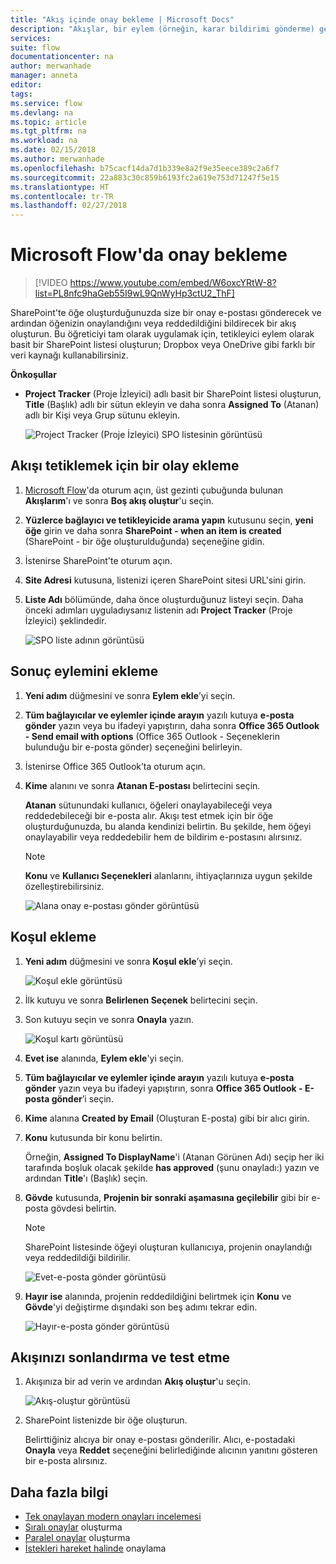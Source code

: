 ```yaml
---
title: "Akış içinde onay bekleme | Microsoft Docs"
description: "Akışlar, bir eylem (örneğin, karar bildirimi gönderme) gerçekleştirmeden önce bir dış olayın gerçekleşmesini (örneğin, kullanıcının değişiklikleri onaylaması veya reddetmesi) bekleyebilir."
services: 
suite: flow
documentationcenter: na
author: merwanhade
manager: anneta
editor: 
tags: 
ms.service: flow
ms.devlang: na
ms.topic: article
ms.tgt_pltfrm: na
ms.workload: na
ms.date: 02/15/2018
ms.author: merwanhade
ms.openlocfilehash: b75cacf14da7d1b339e8a2f9e35eece389c2a6f7
ms.sourcegitcommit: 22a883c30c859b6193fc2a619e753d71247f5e15
ms.translationtype: HT
ms.contentlocale: tr-TR
ms.lasthandoff: 02/27/2018
---
```

# <a name="wait-for-approval-in-microsoft-flow"></a>Microsoft Flow'da onay bekleme

> [!VIDEO https://www.youtube.com/embed/W6oxcYRtW-8?list=PL8nfc9haGeb55I9wL9QnWyHp3ctU2_ThF]
>


SharePoint'te öğe oluşturduğunuzda size bir onay e-postası gönderecek ve ardından öğenizin onaylandığını veya reddedildiğini bildirecek bir akış oluşturun. Bu öğreticiyi tam olarak uygulamak için, tetikleyici eylem olarak basit bir SharePoint listesi oluşturun; Dropbox veya OneDrive gibi farklı bir veri kaynağı kullanabilirsiniz.

**Önkoşullar**

* **Project Tracker** (Proje İzleyici) adlı basit bir SharePoint listesi oluşturun, **Title** (Başlık) adlı bir sütun ekleyin ve daha sonra **Assigned To** (Atanan) adlı bir Kişi veya Grup sütunu ekleyin.

   ![Project Tracker (Proje İzleyici) SPO listesinin görüntüsü](./media/wait-for-approvals/project-tracker.png)

## <a name="add-an-event-to-trigger-the-flow"></a>Akışı tetiklemek için bir olay ekleme

1. [Microsoft Flow](https://flow.microsoft.com)'da oturum açın, üst gezinti çubuğunda bulunan **Akışlarım**'ı ve sonra **Boş akış oluştur**'u seçin.

1. **Yüzlerce bağlayıcı ve tetikleyicide arama yapın** kutusunu seçin, **yeni öğe** girin ve daha sonra **SharePoint - when an item is created** (SharePoint - bir öğe oluşturulduğunda) seçeneğine gidin.

1. İstenirse SharePoint'te oturum açın.
1. **Site Adresi** kutusuna, listenizi içeren SharePoint sitesi URL'sini girin.

1. **Liste Adı** bölümünde, daha önce oluşturduğunuz listeyi seçin. Daha önceki adımları uyguladıysanız listenin adı **Project Tracker** (Proje İzleyici) şeklindedir.

    ![SPO liste adının görüntüsü](./media/wait-for-approvals/SPO-list-name.png)

## <a name="add-the-resulting-action"></a>Sonuç eylemini ekleme

1. **Yeni adım** düğmesini ve sonra **Eylem ekle**’yi seçin.

1. **Tüm bağlayıcılar ve eylemler içinde arayın** yazılı kutuya **e-posta gönder** yazın veya bu ifadeyi yapıştırın, daha sonra **Office 365 Outlook - Send email with options** (Office 365 Outlook - Seçeneklerin bulunduğu bir e-posta gönder) seçeneğini belirleyin.

1. İstenirse Office 365 Outlook’ta oturum açın.

1. **Kime** alanını ve sonra **Atanan E-postası** belirtecini seçin.

    **Atanan** sütunundaki kullanıcı, öğeleri onaylayabileceği veya reddedebileceği bir e-posta alır. Akışı test etmek için bir öğe oluşturduğunuzda, bu alanda kendinizi belirtin. Bu şekilde, hem öğeyi onaylayabilir veya reddedebilir hem de bildirim e-postasını alırsınız.

    > [!NOTE]
    > **Konu** ve **Kullanıcı Seçenekleri** alanlarını, ihtiyaçlarınıza uygun şekilde özelleştirebilirsiniz.

    ![Alana onay e-postası gönder görüntüsü](./media/wait-for-approvals/send-approval-email-to.png)

## <a name="add-a-condition"></a>Koşul ekleme

1. **Yeni adım** düğmesini ve sonra **Koşul ekle**’yi seçin.

    ![Koşul ekle görüntüsü](./media/wait-for-approvals/add-a-condition.png)
1. İlk kutuyu ve sonra **Belirlenen Seçenek** belirtecini seçin.
1. Son kutuyu seçin ve sonra **Onayla** yazın.

    ![Koşul kartı görüntüsü](./media/wait-for-approvals/condition-card-2.png)

1. **Evet ise** alanında, **Eylem ekle**'yi seçin.

1. **Tüm bağlayıcılar ve eylemler içinde arayın** yazılı kutuya **e-posta gönder** yazın veya bu ifadeyi yapıştırın, sonra **Office 365 Outlook - E-posta gönder**’i seçin.

1. **Kime** alanına **Created by Email** (Oluşturan E-posta) gibi bir alıcı girin.

1. **Konu** kutusunda bir konu belirtin.

    Örneğin, **Assigned To DisplayName**'i (Atanan Görünen Adı) seçip her iki tarafında boşluk olacak şekilde **has approved** (şunu onayladı:) yazın ve ardından **Title**'ı (Başlık) seçin.

1. **Gövde** kutusunda, **Projenin bir sonraki aşamasına geçilebilir** gibi bir e-posta gövdesi belirtin.

    > [!NOTE]
    > SharePoint listesinde öğeyi oluşturan kullanıcıya, projenin onaylandığı veya reddedildiği bildirilir.

    ![Evet-e-posta gönder görüntüsü](./media/wait-for-approvals/if-yes-send-email-card-3.png)

1. **Hayır ise** alanında, projenin reddedildiğini belirtmek için **Konu** ve **Gövde**'yi değiştirme dışındaki son beş adımı tekrar edin.

     ![Hayır-e-posta gönder görüntüsü](./media/wait-for-approvals/no-send-email-2.png)

## <a name="finish-and-test-your-flow"></a>Akışınızı sonlandırma ve test etme

1. Akışınıza bir ad verin ve ardından **Akış oluştur**'u seçin.

     ![Akış-oluştur görüntüsü](./media/wait-for-approvals/create-flow.png)
1. SharePoint listenizde bir öğe oluşturun.

    Belirttiğiniz alıcıya bir onay e-postası gönderilir. Alıcı, e-postadaki **Onayla** veya **Reddet** seçeneğini belirlediğinde alıcının yanıtını gösteren bir e-posta alırsınız.

## <a name="learn-more"></a>Daha fazla bilgi

* [Tek onaylayan modern onayları incelemesi](modern-approvals.md)
* [Sıralı onaylar](sequential-modern-approvals.md) oluşturma
* [Paralel onaylar](parallel-modern-approvals.md) oluşturma
* [İstekleri hareket halinde](mobile-approvals.md) onaylama
